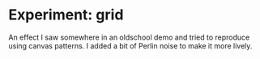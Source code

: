 <!--
  id: 2561
  date: 2014-04-24T11:19:04
  modified: 2015-10-25T07:08:23
  slug: experiment-grid
  type: post
  excerpt: <p>An effect I saw somewhere in an oldschool demo and tried to reproduce using canvas patterns. I added a bit of Perlin noise to make it more lively.</p>
  categories: uncategorized
  tags: Perlin Noise, cool shit, experiment
  inCv: 
  inPortfolio: 
  dateFrom: 
  dateTo: 
-->

# Experiment: grid

<p>An effect I saw somewhere in an oldschool demo and tried to reproduce using canvas patterns. I added a bit of Perlin noise to make it more lively.</p>
<p><!--more--></p>
<pre><code data-language="javascript" data-src="/wordpress/wp-content/themes/sjeiti/static/experiment/grid.js"></code></pre>